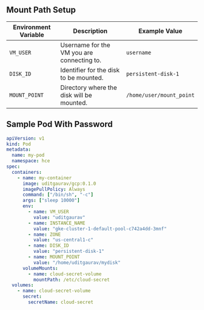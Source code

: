 ## Mount Path Setup

| Environment Variable | Description                                       | Example Value            |
|----------------------|---------------------------------------------------|--------------------------|
| `VM_USER`            | Username for the VM you are connecting to.        | `username`               |
| `DISK_ID`            | Identifier for the disk to be mounted.            | `persistent-disk-1`      |
| `MOUNT_POINT`        | Directory where the disk will be mounted.         | `/home/user/mount_point` |

## Sample Pod With Password

```yaml
apiVersion: v1
kind: Pod
metadata:
  name: my-pod
  namespace: hce
spec:
  containers:
    - name: my-container
      image: uditgaurav/gcp:0.1.0
      imagePullPolicy: Always
      command: ["/bin/sh", "-c"]
      args: ["sleep 10000"]
      env:
        - name: VM_USER
          value: "uditgaurav"
        - name: INSTANCE_NAME
          value: "gke-cluster-1-default-pool-c742a4dd-3mnf"
        - name: ZONE
          value: "us-central1-c"
        - name: DISK_ID
          value: "persistent-disk-1"
        - name: MOUNT_POINT
          value: "/home/uditgaurav/mydisk"
      volumeMounts:
        - name: cloud-secret-volume
          mountPath: /etc/cloud-secret
  volumes:
    - name: cloud-secret-volume
      secret:
        secretName: cloud-secret

```
